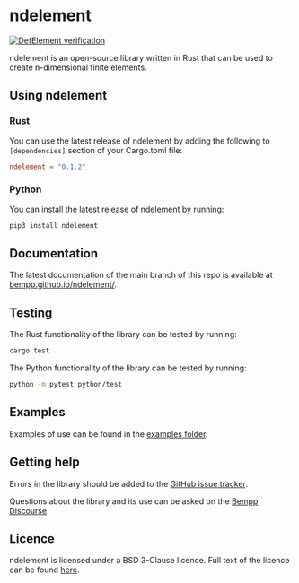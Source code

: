 # ndelement

[![DefElement verification](https://defelement.com/badges/ndelement.svg)](https://defelement.com/verification.html)

ndelement is an open-source library written in Rust that can be used to create n-dimensional finite elements.

## Using ndelement
### Rust
You can use the latest release of ndelement by adding the following to `[dependencies]` section of your Cargo.toml file:

```toml
ndelement = "0.1.2"
```

### Python
You can install the latest release of ndelement by running:

```bash
pip3 install ndelement
```

## Documentation
The latest documentation of the main branch of this repo is available at [bempp.github.io/ndelement/](https://bempp.github.io/ndelement/).

## Testing
The Rust functionality of the library can be tested by running:
```bash
cargo test
```

The Python functionality of the library can be tested by running:
```bash
python -m pytest python/test
```

## Examples
Examples of use can be found in the [examples folder](examples/).

## Getting help
Errors in the library should be added to the [GitHub issue tracker](https://github.com/bempp/ndelement/issues).

Questions about the library and its use can be asked on the [Bempp Discourse](https://bempp.discourse.group).

## Licence
ndelement is licensed under a BSD 3-Clause licence. Full text of the licence can be found [here](LICENSE.md).
